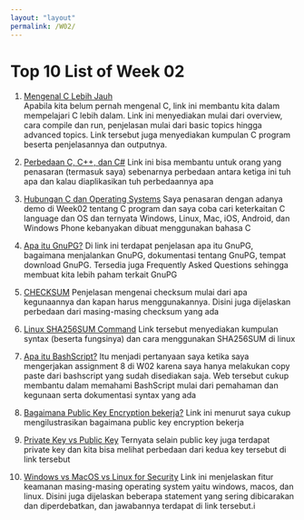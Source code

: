 ```yaml
---
layout: "layout"
permalink: /W02/
---
```


# Top 10 List of Week 02

1. [Mengenal C Lebih Jauh](https://www.studytonight.com/c/overview-of-c.php)<br>
Apabila kita belum pernah mengenal C, link ini membantu kita dalam mempelajari C lebih dalam. Link ini menyediakan mulai dari overview, cara compile dan run, penjelasan mulai dari basic topics hingga advanced topics. Link tersebut juga menyediakan kumpulan C program beserta penjelasannya dan outputnya.

2. [Perbedaan C, C++, dan C#](https://stackoverflow.com/questions/692225/what-are-the-differences-between-c-c-sharp-and-c-in-terms-of-real-world-appli)
Link ini bisa membantu untuk orang yang penasaran (termasuk saya) sebenarnya perbedaan antara ketiga ini tuh apa dan kalau diaplikasikan tuh perbedaannya apa

3. [Hubungan C dan Operating Systems](https://www.toptal.com/c/after-all-these-years-the-world-is-still-powered-by-c-programming)
Saya penasaran dengan adanya demo di Week02 tentang C program dan saya coba cari keterkaitan C language dan OS dan ternyata Windows, Linux, Mac, iOS, Android, dan Windows Phone kebanyakan dibuat menggunakan bahasa C

4. [Apa itu GnuPG?](https://gnupg.org/index.html)
Di link ini terdapat penjelasan apa itu GnuPG, bagaimana menjalankan GnuPG, dokumentasi tentang GnuPG, tempat download GnuPG. Tersedia juga Frequently Asked Questions sehingga membuat kita lebih paham terkait GnuPG

5. [CHECKSUM](https://www.howtogeek.com/363735/what-is-a-checksum-and-why-should-you-care/)
Penjelasan mengenai checksum mulai dari apa kegunaannya dan kapan harus menggunakannya. Disini juga dijelaskan perbedaan dari masing-masing checksum yang ada

6. [Linux SHA256SUM Command](https://www.computerhope.com/unix/sha256sum.htm)
Link tersebut menyediakan kumpulan syntax (beserta fungsinya) dan cara menggunakan SHA256SUM di linux

7. [Apa itu BashScript?](https://ryanstutorials.net/bash-scripting-tutorial/bash-script.php)
Itu menjadi pertanyaan saya ketika saya mengerjakan assignment 8 di W02 karena saya hanya melakukan copy paste dari bashscript yang sudah disediakan saja. Web tersebut cukup membantu dalam memahami BashScript mulai dari pemahaman dan kegunaan serta dokumentasi syntax yang ada

8. [Bagaimana Public Key Encryption bekerja?](https://www.khanacademy.org/computing/computers-and-internet/xcae6f4a7ff015e7d:online-data-security/xcae6f4a7ff015e7d:data-encryption-techniques/a/public-key-encryption)
Link ini menurut saya cukup mengilustrasikan bagaimana public key encryption bekerja

9. [Private Key vs Public Key](https://www.geeksforgeeks.org/difference-between-private-key-and-public-key/)
Ternyata selain public key juga terdapat private key dan kita bisa melihat perbedaan dari kedua key tersebut di link tersebut

10. [Windows vs MacOS vs Linux for Security](https://www.sentinelone.com/blog/which-is-more-secure-windows-linux-or-macos/)
Link ini menjelaskan fitur keamanan masing-masing operating system yaitu windows, macos, dan linux. Disini juga dijelaskan beberapa statement yang sering dibicarakan dan diperdebatkan, dan jawabannya terdapat di link tersebut.i

